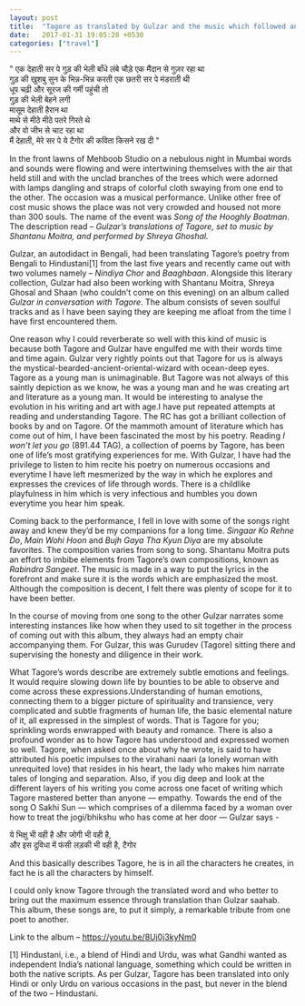 ```yaml
---
layout: post
title:  "Tagore as translated by Gulzar and the music which followed and flowed"
date:   2017-01-31 19:05:28 +0530
categories: ["travel"]
---
```

" एक देहाती सर पे गुड़ की भेली बाँधे लंबे चौड़े एक मैंदान से गुज़र रहा था  
गुड़ की खुशबु सुन के भिन्न-भिन्न करती एक छतरी सर पे मंडराती थी  
धूप चढ़ी और सूरज की गर्मी पहुंची तो  
गुड़ की भेली बेहने लगी  
मासूम देहाती हैरान था  
माथे से मीठे मीठे पतरे गिरते थे  
और वो जीभ से चाट रहा था  
मैं देहाती, मेरे सर पे ये टैगोर की कविता किसने रख दी "  

In the front lawns of Mehboob Studio on a nebulous night in Mumbai words and sounds were flowing and were intertwining themselves with the air that held still and with the unclad branches of the trees which were adorned with lamps dangling and straps of colorful cloth swaying from one end to the other. The occasion was a musical performance. Unlike other free of cost music shows the place was not very crowded and housed not more than 300 souls. The name of the event was *Song of the Hooghly Boatman*. The description read – *Gulzar’s translations of Tagore, set to music by Shantanu Moitra, and performed by Shreya Ghoshal.*  

Gulzar, an autodidact in Bengali, had been translating Tagore’s poetry from Bengali to Hindustani[1] from the last five years and recently came out with two volumes namely – *Nindiya Chor* and *Baaghbaan*. Alongside this literary collection, Gulzar had also been working with Shantanu Moitra, Shreya Ghosal and Shaan (who couldn’t come on this evening) on an album called *Gulzar in conversation with Tagore*. The album consists of seven soulful tracks and as I have been saying they are keeping me afloat from the time I have first encountered them.  

One reason why I could reverberate so well with this kind of music is because both Tagore and Gulzar have engulfed me with their words time and time again. Gulzar very rightly points out that Tagore for us is always the mystical-bearded-ancient-oriental-wizard with ocean-deep eyes. Tagore as a young man is unimaginable. But Tagore was not always of this saintly depiction as we know, he was a young man and he was creating art and literature as a young man. It would be interesting to analyse the evolution in his writing and art with age.I have put repeated attempts at reading and understanding Tagore. The RC has got a brilliant collection of books by and on Tagore. Of the mammoth amount of literature which has come out of him, I have been fascinated the most by his poetry. Reading *I won’t let you go* (891.44 TAG), a collection of poems by Tagore, has been one of life’s most gratifying experiences for me. With Gulzar, I have had the privilege to listen to him recite his poetry on numerous occasions and everytime I have left mesmerized by the way in which he explores and expresses the crevices of life through words. There is a childlike playfulness in him which is very infectious and humbles you down everytime you hear him speak.  

Coming back to the performance, I fell in love with some of the songs right away and knew they’d be my companions for a long time. *Singaar Ko Rehne Do*, *Main Wohi Hoon* and *Bujh Gaya Tha Kyun Diya* are my absolute favorites. The composition varies from song to song. Shantanu Moitra puts an effort to imbibe elements from Tagore’s own compositions, known as *Rabindra Sangeet*. The music is made in a way to put the lyrics in the forefront and make sure it is the words which are emphasized the most. Although the composition is decent, I felt there was plenty of scope for it to have been better.  

In the course of moving from one song to the other Gulzar narrates some interesting instances like how when they used to sit together in the process of coming out with this album, they always had an empty chair accompanying them. For Gulzar, this was Gurudev (Tagore) sitting there and supervising the honesty and diligence in their work.  

What Tagore’s words describe are extremely subtle emotions and feelings. It would require slowing down life by bounties to be able to observe and come across these expressions.Understanding of human emotions, connecting them to a bigger picture of spirituality and transience, very complicated and subtle fragments of human life, the basic elemental nature of it, all expressed in the simplest of words. That is Tagore for you; sprinkling words enwrapped with beauty and romance. There is also a profound wonder as to how Tagore has understood and expressed women so well. Tagore, when asked once about why he wrote, is said to have attributed his poetic impulses to the virahani naari (a lonely woman with unrequited love) that resides in his heart, the lady who makes him narrate tales of longing and separation. Also, if you dig deep and look at the different layers of his writing you come across one facet of writing which Tagore mastered better than anyone — empathy. Towards the end of the song O Sakhi Sun — which comprises of a dilemma faced by a woman over how to treat the jogi/bhikshu who has come at her door — Gulzar says -  

ये भिक्षु भी वही है और जोगी भी वही है,  
और इस दुविधा में फंसी लड़की भी वही है, टैगोर

And this basically describes Tagore, he is in all the characters he creates, in fact he is all the characters by himself.  

I could only know Tagore through the translated word and who better to bring out the maximum essence through translation than Gulzar saahab. This album, these songs are, to put it simply, a remarkable tribute from one poet to another.  

Link to the album – https://youtu.be/8Uj0j3kyNm0  

[1] Hindustani, i.e., a blend of Hindi and Urdu, was what Gandhi wanted as independent India’s national language, something which could be written in both the native scripts. As per Gulzar, Tagore has been translated into only Hindi or only Urdu on various occasions in the past, but never in the blend of the two – Hindustani.